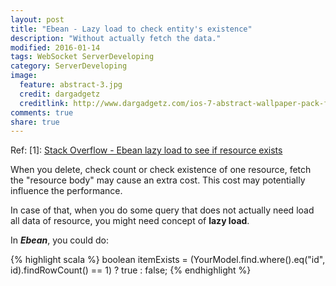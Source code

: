 ```yaml
---
layout: post
title: "Ebean - Lazy load to check entity's existence"
description: "Without actually fetch the data."
modified: 2016-01-14
tags: WebSocket ServerDeveloping
category: ServerDeveloping
image:
  feature: abstract-3.jpg
  credit: dargadgetz
  creditlink: http://www.dargadgetz.com/ios-7-abstract-wallpaper-pack-for-iphone-5-and-ipod-touch-retina/
comments: true
share: true
---
```



Ref:
[1]: [Stack Overflow - Ebean lazy load to see if resource exists](http://stackoverflow.com/questions/16936563/ebean-lazy-load-to-see-if-resource-exists)

When you delete, check count or check existence of one resource, fetch the "resource body" may cause an extra cost. This cost may potentially influence the performance.

In case of that, when you do some query that does not actually need load all data of resource, you might need concept of **lazy load**.

In ***Ebean***, you could do:

{% highlight scala %}
boolean itemExists
        = (YourModel.find.where().eq("id", id).findRowCount() == 1) ? true : false;
{% endhighlight %}
